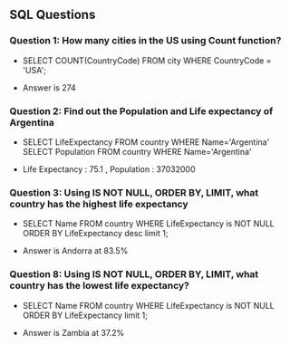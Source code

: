 ##  SQL Questions
### Question 1: How many cities in the US using Count function?
   * SELECT COUNT(CountryCode) FROM city WHERE CountryCode = 'USA';

   * Answer is 274

### Question 2: Find out the Population and Life expectancy of Argentina
   * SELECT LifeExpectancy FROM country WHERE Name='Argentina'
     SELECT Population FROM country WHERE Name='Argentina'

   * Life Expectancy : 75.1 , Population : 37032000

### Question 3: Using IS NOT NULL, ORDER BY, LIMIT, what country has the highest life expectancy
   * SELECT Name FROM country WHERE LifeExpectancy is NOT NULL ORDER BY LifeExpectancy desc limit 1;

   * Answer is Andorra at 83.5%

### Question 8: Using IS NOT NULL, ORDER BY, LIMIT, what country has the lowest life expectancy?
   * SELECT Name FROM country WHERE LifeExpectancy is NOT NULL ORDER BY LifeExpectancy limit 1;
   
   * Answer is Zambia at 37.2%
